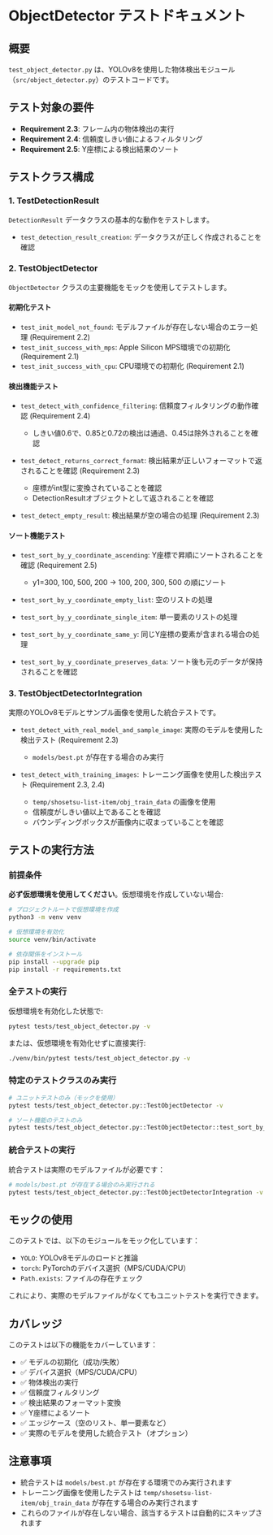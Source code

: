 # ObjectDetector テストドキュメント

## 概要

`test_object_detector.py` は、YOLOv8を使用した物体検出モジュール（`src/object_detector.py`）のテストコードです。

## テスト対象の要件

- **Requirement 2.3**: フレーム内の物体検出の実行
- **Requirement 2.4**: 信頼度しきい値によるフィルタリング
- **Requirement 2.5**: Y座標による検出結果のソート

## テストクラス構成

### 1. TestDetectionResult

`DetectionResult` データクラスの基本的な動作をテストします。

- `test_detection_result_creation`: データクラスが正しく作成されることを確認

### 2. TestObjectDetector

`ObjectDetector` クラスの主要機能をモックを使用してテストします。

#### 初期化テスト

- `test_init_model_not_found`: モデルファイルが存在しない場合のエラー処理 (Requirement 2.2)
- `test_init_success_with_mps`: Apple Silicon MPS環境での初期化 (Requirement 2.1)
- `test_init_success_with_cpu`: CPU環境での初期化 (Requirement 2.1)

#### 検出機能テスト

- `test_detect_with_confidence_filtering`: 信頼度フィルタリングの動作確認 (Requirement 2.4)
  - しきい値0.6で、0.85と0.72の検出は通過、0.45は除外されることを確認
  
- `test_detect_returns_correct_format`: 検出結果が正しいフォーマットで返されることを確認 (Requirement 2.3)
  - 座標がint型に変換されていることを確認
  - DetectionResultオブジェクトとして返されることを確認
  
- `test_detect_empty_result`: 検出結果が空の場合の処理 (Requirement 2.3)

#### ソート機能テスト

- `test_sort_by_y_coordinate_ascending`: Y座標で昇順にソートされることを確認 (Requirement 2.5)
  - y1=300, 100, 500, 200 → 100, 200, 300, 500 の順にソート
  
- `test_sort_by_y_coordinate_empty_list`: 空のリストの処理
- `test_sort_by_y_coordinate_single_item`: 単一要素のリストの処理
- `test_sort_by_y_coordinate_same_y`: 同じY座標の要素が含まれる場合の処理
- `test_sort_by_y_coordinate_preserves_data`: ソート後も元のデータが保持されることを確認

### 3. TestObjectDetectorIntegration

実際のYOLOv8モデルとサンプル画像を使用した統合テストです。

- `test_detect_with_real_model_and_sample_image`: 実際のモデルを使用した検出テスト (Requirement 2.3)
  - `models/best.pt` が存在する場合のみ実行
  
- `test_detect_with_training_images`: トレーニング画像を使用した検出テスト (Requirement 2.3, 2.4)
  - `temp/shosetsu-list-item/obj_train_data` の画像を使用
  - 信頼度がしきい値以上であることを確認
  - バウンディングボックスが画像内に収まっていることを確認

## テストの実行方法

### 前提条件

**必ず仮想環境を使用してください**。仮想環境を作成していない場合:

```bash
# プロジェクトルートで仮想環境を作成
python3 -m venv venv

# 仮想環境を有効化
source venv/bin/activate

# 依存関係をインストール
pip install --upgrade pip
pip install -r requirements.txt
```

### 全テストの実行

仮想環境を有効化した状態で:

```bash
pytest tests/test_object_detector.py -v
```

または、仮想環境を有効化せずに直接実行:

```bash
./venv/bin/pytest tests/test_object_detector.py -v
```

### 特定のテストクラスのみ実行

```bash
# ユニットテストのみ（モックを使用）
pytest tests/test_object_detector.py::TestObjectDetector -v

# ソート機能のテストのみ
pytest tests/test_object_detector.py::TestObjectDetector::test_sort_by_y_coordinate_ascending -v
```

### 統合テストの実行

統合テストは実際のモデルファイルが必要です：

```bash
# models/best.pt が存在する場合のみ実行される
pytest tests/test_object_detector.py::TestObjectDetectorIntegration -v
```

## モックの使用

このテストでは、以下のモジュールをモック化しています：

- `YOLO`: YOLOv8モデルのロードと推論
- `torch`: PyTorchのデバイス選択（MPS/CUDA/CPU）
- `Path.exists`: ファイルの存在チェック

これにより、実際のモデルファイルがなくてもユニットテストを実行できます。

## カバレッジ

このテストは以下の機能をカバーしています：

- ✅ モデルの初期化（成功/失敗）
- ✅ デバイス選択（MPS/CUDA/CPU）
- ✅ 物体検出の実行
- ✅ 信頼度フィルタリング
- ✅ 検出結果のフォーマット変換
- ✅ Y座標によるソート
- ✅ エッジケース（空のリスト、単一要素など）
- ✅ 実際のモデルを使用した統合テスト（オプション）

## 注意事項

- 統合テストは `models/best.pt` が存在する環境でのみ実行されます
- トレーニング画像を使用したテストは `temp/shosetsu-list-item/obj_train_data` が存在する場合のみ実行されます
- これらのファイルが存在しない場合、該当するテストは自動的にスキップされます
